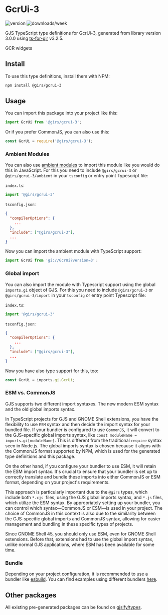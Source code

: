 
# GcrUi-3

![version](https://img.shields.io/npm/v/@girs/gcrui-3)
![downloads/week](https://img.shields.io/npm/dw/@girs/gcrui-3)


GJS TypeScript type definitions for GcrUi-3, generated from library version 3.0.0 using [ts-for-gir](https://github.com/gjsify/ts-for-gir) v3.2.5.

GCR widgets

## Install

To use this type definitions, install them with NPM:
```bash
npm install @girs/gcrui-3
```

## Usage

You can import this package into your project like this:
```ts
import GcrUi from '@girs/gcrui-3';
```

Or if you prefer CommonJS, you can also use this:
```ts
const GcrUi = require('@girs/gcrui-3');
```

### Ambient Modules

You can also use [ambient modules](https://github.com/gjsify/ts-for-gir/tree/main/packages/cli#ambient-modules) to import this module like you would do this in JavaScript.
For this you need to include `@girs/gcrui-3` or `@girs/gcrui-3/ambient` in your `tsconfig` or entry point Typescript file:

`index.ts`:
```ts
import '@girs/gcrui-3'
```

`tsconfig.json`:
```json
{
  "compilerOptions": {
    ...
  },
  "include": ["@girs/gcrui-3"],
  ...
}
```

Now you can import the ambient module with TypeScript support: 

```ts
import GcrUi from 'gi://GcrUi?version=3';
```

### Global import

You can also import the module with Typescript support using the global `imports.gi` object of GJS.
For this you need to include `@girs/gcrui-3` or `@girs/gcrui-3/import` in your `tsconfig` or entry point Typescript file:

`index.ts`:
```ts
import '@girs/gcrui-3'
```

`tsconfig.json`:
```json
{
  "compilerOptions": {
    ...
  },
  "include": ["@girs/gcrui-3"],
  ...
}
```

Now you have also type support for this, too:

```ts
const GcrUi = imports.gi.GcrUi;
```


### ESM vs. CommonJS

GJS supports two different import syntaxes. The new modern ESM syntax and the old global imports syntax.

In TypeScript projects for GJS and GNOME Shell extensions, you have the flexibility to use `ESM` syntax and then decide the import syntax for your bundled file. If your bundler is configured to use `CommonJS`, it will convert to the GJS-specific global imports syntax, like `const moduleName = imports.gi[moduleName]`. This is different from the traditional `require` syntax seen in Node.js. The global imports syntax is chosen because it aligns with the CommonJS format supported by NPM, which is used for the generated type definitions and this package.

On the other hand, if you configure your bundler to use ESM, it will retain the ESM import syntax. It's crucial to ensure that your bundler is set up to correctly translate and bundle these imports into either CommonJS or ESM format, depending on your project's requirements.

This approach is particularly important due to the `@girs` types, which include both `*.cjs `files, using the GJS global imports syntax, and `*.js` files, which utilize the ESM syntax. By appropriately setting up your bundler, you can control which syntax—CommonJS or ESM—is used in your project. The choice of CommonJS in this context is also due to the similarity between the GJS-specific global imports and CommonJS syntax, allowing for easier management and bundling in these specific types of projects.

Since GNOME Shell 45, you should only use ESM, even for GNOME Shell extensions. Before that, extensions had to use the global import syntax, unlike normal GJS applications, where ESM has been available for some time.

### Bundle

Depending on your project configuration, it is recommended to use a bundler like [esbuild](https://esbuild.github.io/). You can find examples using different bundlers [here](https://github.com/gjsify/ts-for-gir/tree/main/examples).

## Other packages

All existing pre-generated packages can be found on [gjsify/types](https://github.com/gjsify/types).

